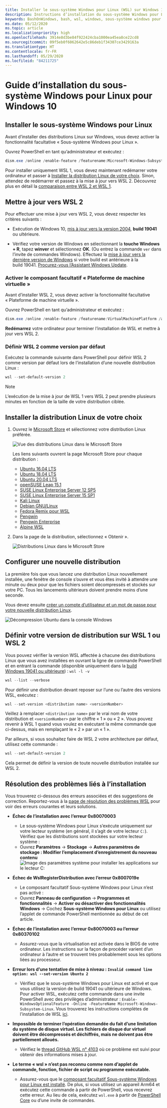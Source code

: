 ```yaml
---
title: Installer le sous-système Windows pour Linux (WSL) sur Windows 10
description: Instructions d’installation du sous-système Windows pour Linux sur Windows 10.
keywords: BashOnWindows, bash, wsl, windows, sous-système windows pour linux, sous-système windows, ubuntu, debian, suse, windows 10, installer, activer, WSL2, version 2
ms.date: 05/12/2020
ms.topic: article
ms.localizationpriority: high
ms.openlocfilehash: 3914e8d3be84f922424cba1000ea45ea8ce22cd8
ms.sourcegitcommit: 09f5eb0f6062642e5c86deb1f34307ce3429163a
ms.translationtype: HT
ms.contentlocale: fr-FR
ms.lasthandoff: 05/29/2020
ms.locfileid: "84211725"
---
```

# <a name="windows-subsystem-for-linux-installation-guide-for-windows-10"></a>Guide d’installation du sous-système Windows pour Linux pour Windows 10

## <a name="install-the-windows-subsystem-for-linux"></a>Installer le sous-système Windows pour Linux

Avant d’installer des distributions Linux sur Windows, vous devez activer la fonctionnalité facultative « Sous-système Windows pour Linux ».

Ouvrez PowerShell en tant qu’administrateur et exécutez :

```powershell
dism.exe /online /enable-feature /featurename:Microsoft-Windows-Subsystem-Linux /all /norestart
```

Pour installer uniquement WSL 1, vous devez maintenant redémarrer votre ordinateur et passer à [Installer la distribution Linux de votre choix](./install-win10.md#install-your-linux-distribution-of-choice). Sinon, attendez de redémarrer et passez à la mise à jour vers WSL 2. Découvrez plus en détail la [comparaison entre WSL 2 et WSL 1](./compare-versions.md).

## <a name="update-to-wsl-2"></a>Mettre à jour vers WSL 2

Pour effectuer une mise à jour vers WSL 2, vous devez respecter les critères suivants :

- Exécution de Windows 10, [mis à jour vers la version 2004](ms-settings:windowsupdate), **build 19041** ou ultérieure.

- Vérifiez votre version de Windows en sélectionnant la **touche Windows + R**, tapez **winver** et sélectionnez **OK**. (Ou entrez la commande `ver` dans l’invite de commandes Windows). Effectuez la [mise à jour vers la dernière version de Windows](ms-settings:windowsupdate) si votre build est antérieure à la build 19041. [Procurez-vous l’Assistant Windows Update](https://www.microsoft.com/software-download/windows10).

### <a name="enable-the-virtual-machine-platform-optional-component"></a>Activer le composant facultatif « Plateforme de machine virtuelle »

Avant d’installer WSL 2, vous devez activer la fonctionnalité facultative « Plateforme de machine virtuelle ».

Ouvrez PowerShell en tant qu’administrateur et exécutez :

```powershell
dism.exe /online /enable-feature /featurename:VirtualMachinePlatform /all /norestart
```

**Redémarrez** votre ordinateur pour terminer l’installation de WSL et mettre à jour vers WSL 2.

### <a name="set-wsl-2-as-your-default-version"></a>Définir WSL 2 comme version par défaut

Exécutez la commande suivante dans PowerShell pour définir WSL 2 comme version par défaut lors de l’installation d’une nouvelle distribution Linux :

```powershell
wsl --set-default-version 2
```

> [!NOTE]
> L’exécution de la mise à jour de WSL 1 vers WSL 2 peut prendre plusieurs minutes en fonction de la taille de votre distribution ciblée.

## <a name="install-your-linux-distribution-of-choice"></a>Installer la distribution Linux de votre choix

1. Ouvrez le [Microsoft Store](https://aka.ms/wslstore) et sélectionnez votre distribution Linux préférée.

    ![Vue des distributions Linux dans le Microsoft Store](media/store.png)

    Les liens suivants ouvrent la page Microsoft Store pour chaque distribution :

    - [Ubuntu 16.04 LTS](https://www.microsoft.com/store/apps/9pjn388hp8c9)
    - [Ubuntu 18.04 LTS](https://www.microsoft.com/store/apps/9N9TNGVNDL3Q)
    - [Ubuntu 20.04 LTS](https://www.microsoft.com/store/apps/9n6svws3rx71)
    - [openSUSE Leap 15.1](https://www.microsoft.com/store/apps/9NJFZK00FGKV)
    - [SUSE Linux Enterprise Server 12 SP5](https://www.microsoft.com/store/apps/9MZ3D1TRP8T1)
    - [SUSE Linux Enterprise Server 15 SP1](https://www.microsoft.com/store/apps/9PN498VPMF3Z)
    - [Kali Linux](https://www.microsoft.com/store/apps/9PKR34TNCV07)
    - [Debian GNU/Linux](https://www.microsoft.com/store/apps/9MSVKQC78PK6)
    - [Fedora Remix pour WSL](https://www.microsoft.com/store/apps/9n6gdm4k2hnc)
    - [Pengwin](https://www.microsoft.com/store/apps/9NV1GV1PXZ6P)
    - [Pengwin Enterprise](https://www.microsoft.com/store/apps/9N8LP0X93VCP)
    - [Alpine WSL](https://www.microsoft.com/store/apps/9p804crf0395)

2. Dans la page de la distribution, sélectionnez « Obtenir ».

    ![Distributions Linux dans le Microsoft Store](media/UbuntuStore.png)

## <a name="set-up-a-new-distribution"></a>Configurer une nouvelle distribution

La première fois que vous lancez une distribution Linux nouvellement installée, une fenêtre de console s’ouvre et vous êtes invité à attendre une minute ou deux pour que les fichiers soient décompressés et stockés sur votre PC. Tous les lancements ultérieurs doivent prendre moins d’une seconde.

Vous devez ensuite [créer un compte d’utilisateur et un mot de passe pour votre nouvelle distribution Linux](./user-support.md).

![Décompression Ubuntu dans la console Windows](media/UbuntuInstall.png)

## <a name="set-your-distribution-version-to-wsl-1-or-wsl-2"></a>Définir votre version de distribution sur WSL 1 ou WSL 2

Vous pouvez vérifier la version WSL affectée à chacune des distributions Linux que vous avez installées en ouvrant la ligne de commande PowerShell et en entrant la commande (disponible uniquement dans la [build Windows 19041 ou ultérieure](ms-settings:windowsupdate)) : `wsl -l -v`

```powershell
wsl --list --verbose
```

Pour définir une distribution devant reposer sur l’une ou l’autre des versions WSL, exécutez :

```powershell
wsl --set-version <distribution name> <versionNumber>
```

Veillez à remplacer `<distribution name>` par le vrai nom de votre distribution et `<versionNumber>` par le chiffre « 1 » ou « 2 ». Vous pouvez revenir à WSL 1 quand vous voulez en exécutant la même commande que ci-dessus, mais en remplaçant le « 2 » par un « 1 ».

Par ailleurs, si vous souhaitez faire de WSL 2 votre architecture par défaut, utilisez cette commande :

```powershell
wsl --set-default-version 2
```

Cela permet de définir la version de toute nouvelle distribution installée sur WSL 2.

## <a name="troubleshooting-installation"></a>Résolution des problèmes liés à l’installation

Vous trouverez ci-dessous des erreurs associées et des suggestions de correction. Reportez-vous à la [page de résolution des problèmes WSL](troubleshooting.md) pour voir des erreurs courantes et leurs solutions.

- **Échec de l’installation avec l’erreur 0x80070003**
  - Le sous-système Windows pour Linux s’exécute uniquement sur votre lecteur système (en général, il s’agit de votre lecteur `C:`). Vérifiez que les distributions sont stockées sur votre lecteur système :  
  - Ouvrez **Paramètres** -> **Stockage** -> **Autres paramètres de stockage : Modifier l’emplacement d’enregistrement du nouveau contenu**
    ![Image des paramètres système pour installer les applications sur le lecteur C:](media/AppStorage.png)

- **Échec de WslRegisterDistribution avec l’erreur 0x8007019e**
  - Le composant facultatif Sous-système Windows pour Linux n’est pas activé :
  - Ouvrez **Panneau de configuration** -> **Programmes et fonctionnalités** -> **Activer ou désactiver des fonctionnalités Windows** -> Cochez **Sous-système Windows pour Linux** ou utilisez l’applet de commande PowerShell mentionnée au début de cet article.

- **Échec de l’installation avec l’erreur 0x80070003 ou l’erreur 0x80370102**
  - Assurez-vous que la virtualisation est activée dans le BIOS de votre ordinateur. Les instructions sur la façon de procéder varient d’un ordinateur à l’autre et se trouvent très probablement sous les options liées au processeur.

- **Erreur lors d’une tentative de mise à niveau : `Invalid command line option: wsl --set-version Ubuntu 2`**
  - Vérifiez que le sous-système Windows pour Linux est activé et que vous utilisez la version de build 19041 ou ultérieure de Windows. Pour activer WSL, exécutez cette commande dans une invite PowerShell avec des privilèges d’administrateur : `Enable-WindowsOptionalFeature -Online -FeatureName Microsoft-Windows-Subsystem-Linux`. Vous trouverez les instructions complètes de l’installation de WSL [ici](./install-win10.md).

- **Impossible de terminer l’opération demandée du fait d’une limitation du système de disque virtuel. Les fichiers de disque dur virtuel doivent être décompressés et déchiffrés, mais ne doivent pas être partiellement alloués.**
  - Vérifiez le [thread GitHub WSL n° 4103](https://github.com/microsoft/WSL/issues/4103) où ce problème est suivi pour obtenir des informations mises à jour.

- **Le terme « wsl » n’est pas reconnu comme nom d’applet de commande, fonction, fichier de script ou programme exécutable.**
  - Assurez-vous que le [composant facultatif Sous-système Windows pour Linux est installé](./install-win10.md#enable-the-virtual-machine-platform-optional-component). De plus, si vous utilisez un appareil Arm64 et exécutez cette commande à partir de PowerShell, vous recevrez cette erreur. Au lieu de cela, exécutez `wsl.exe` à partir de [PowerShell Core](https://docs.microsoft.com/powershell/scripting/install/installing-powershell-core-on-windows?view=powershell-6) ou d’une invite de commandes.
